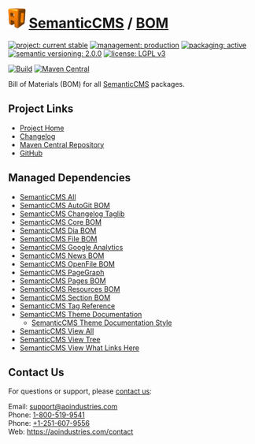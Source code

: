 # [<img src="ao-logo.png" alt="AO Logo" width="35" height="40">](https://github.com/aoindustries) [SemanticCMS](https://github.com/aoindustries/semanticcms) / [BOM](https://github.com/aoindustries/semanticcms-bom)

[![project: current stable](https://semanticcms.com/ao-badges/project-current-stable.svg)](https://aoindustries.com/life-cycle#project-current-stable)
[![management: production](https://semanticcms.com/ao-badges/management-production.svg)](https://aoindustries.com/life-cycle#management-production)
[![packaging: active](https://semanticcms.com/ao-badges/packaging-active.svg)](https://aoindustries.com/life-cycle#packaging-active)  
[![semantic versioning: 2.0.0](https://semanticcms.com/ao-badges/semver-2.0.0.svg)](http://semver.org/spec/v2.0.0.html)
[![license: LGPL v3](https://semanticcms.com/ao-badges/license-lgpl-3.0.svg)](https://www.gnu.org/licenses/lgpl-3.0)

[![Build](https://github.com/aoindustries/semanticcms-bom/workflows/Build/badge.svg?branch=master)](https://github.com/aoindustries/semanticcms-bom/actions?query=workflow%3ABuild)
[![Maven Central](https://maven-badges.herokuapp.com/maven-central/com.semanticcms/semanticcms-bom/badge.svg)](https://maven-badges.herokuapp.com/maven-central/com.semanticcms/semanticcms-bom)

Bill of Materials (BOM) for all [SemanticCMS](https://github.com/aoindustries/semanticcms) packages.

## Project Links
* [Project Home](https://semanticcms.com/bom/)
* [Changelog](https://semanticcms.com/bom/changelog)
* [Maven Central Repository](https://search.maven.org/artifact/com.semanticcms/semanticcms-bom)
* [GitHub](https://github.com/aoindustries/semanticcms-bom)

## Managed Dependencies
* [SemanticCMS All](https://github.com/aoindustries/semanticcms-all)
* [SemanticCMS AutoGit BOM](https://github.com/aoindustries/semanticcms-autogit-bom)
* [SemanticCMS Changelog Taglib](https://github.com/aoindustries/semanticcms-changelog-taglib)
* [SemanticCMS Core BOM](https://github.com/aoindustries/semanticcms-core-bom)
* [SemanticCMS Dia BOM](https://github.com/aoindustries/semanticcms-dia-bom)
* [SemanticCMS File BOM](https://github.com/aoindustries/semanticcms-file-bom)
* [SemanticCMS Google Analytics](https://github.com/aoindustries/semanticcms-google-analytics)
* [SemanticCMS News BOM](https://github.com/aoindustries/semanticcms-news-bom)
* [SemanticCMS OpenFile BOM](https://github.com/aoindustries/semanticcms-openfile-bom)
* [SemanticCMS PageGraph](https://github.com/aoindustries/semanticcms-pagegraph)
* [SemanticCMS Pages BOM](https://github.com/aoindustries/semanticcms-pages-bom)
* [SemanticCMS Resources BOM](https://github.com/aoindustries/semanticcms-resources-bom)
* [SemanticCMS Section BOM](https://github.com/aoindustries/semanticcms-section-bom)
* [SemanticCMS Tag Reference](https://github.com/aoindustries/semanticcms-tag-reference)
* [SemanticCMS Theme Documentation](https://github.com/aoindustries/semanticcms-theme-documentation)
    * [SemanticCMS Theme Documentation Style](https://github.com/aoindustries/semanticcms-theme-documentation-style)
* [SemanticCMS View All](https://github.com/aoindustries/semanticcms-view-all)
* [SemanticCMS View Tree](https://github.com/aoindustries/semanticcms-view-tree)
* [SemanticCMS View What Links Here](https://github.com/aoindustries/semanticcms-view-what-links-here)

## Contact Us
For questions or support, please [contact us](https://aoindustries.com/contact):

Email: [support@aoindustries.com](mailto:support@aoindustries.com)  
Phone: [1-800-519-9541](tel:1-800-519-9541)  
Phone: [+1-251-607-9556](tel:+1-251-607-9556)  
Web: https://aoindustries.com/contact

